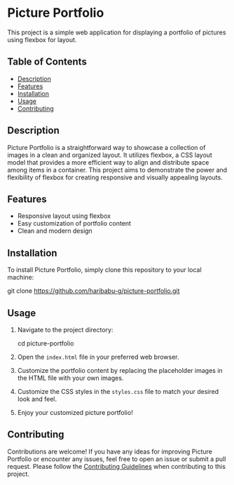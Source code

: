 
# Picture Portfolio

This project is a simple web application for displaying a portfolio of pictures using flexbox for layout.

## Table of Contents

- [Description](#description)
- [Features](#features)
- [Installation](#installation)
- [Usage](#usage)
- [Contributing](#contributing)


## Description

Picture Portfolio is a straightforward way to showcase a collection of images in a clean and organized layout. It utilizes flexbox, a CSS layout model that provides a more efficient way to align and distribute space among items in a container. This project aims to demonstrate the power and flexibility of flexbox for creating responsive and visually appealing layouts.

## Features

- Responsive layout using flexbox
- Easy customization of portfolio content
- Clean and modern design

## Installation

To install Picture Portfolio, simply clone this repository to your local machine:


git clone https://github.com/haribabu-g/picture-portfolio.git

## Usage 

1. Navigate to the project directory:

   cd picture-portfolio

2. Open the `index.html` file in your preferred web browser.

3. Customize the portfolio content by replacing the placeholder images in the HTML file with your own images.

4. Customize the CSS styles in the `styles.css` file to match your desired look and feel.

5. Enjoy your customized picture portfolio!

## Contributing

Contributions are welcome! If you have any ideas for improving Picture Portfolio or encounter any issues, feel free to open an issue or submit a pull request. Please follow the [Contributing Guidelines](CONTRIBUTING.md) when contributing to this project.


